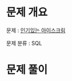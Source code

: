 # 문제 개요

문제 : [인기있는 아이스크림](https://school.programmers.co.kr/learn/courses/30/lessons/133024)

문제 분류 : SQL

# 문제 풀이
